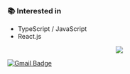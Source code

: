 ### 📚 Interested in
- TypeScript / JavaScript
- React.js

<p align="center">
<a href="https://hits.seeyoufarm.com"><img src="https://hits.seeyoufarm.com/api/count/incr/badge.svg?url=https%3A%2F%2Fgithub.com%2Fraeyoung&count_bg=%234C7AFF&title_bg=%23969292&icon=&icon_color=%23E7E7E7&title=hits&edge_flat=false"/></a>

<a href="mailto:rykimpro@gmail.com"><img src="https://camo.githubusercontent.com/8edf784be94ffdaa2596c546a16336055677a06c1a9e713c88191823805c4419/68747470733a2f2f696d672e736869656c64732e696f2f62616467652f2d436f6e746163742532304d652d6431343833363f7374796c653d666c61742d737175617265266c6f676f3d476d61696c266c6f676f436f6c6f723d7768697465266c696e6b3d6d61696c746f3a736172616873656f6879756e40676d61696c2e636f6d" alt="Gmail Badge" data-canonical-src="https://img.shields.io/badge/logo=Gmail&amp;logoColor=white&amp;link=mailto:rykimpro@gmail.com" style="max-width:100%;"></a>
  
<p>

